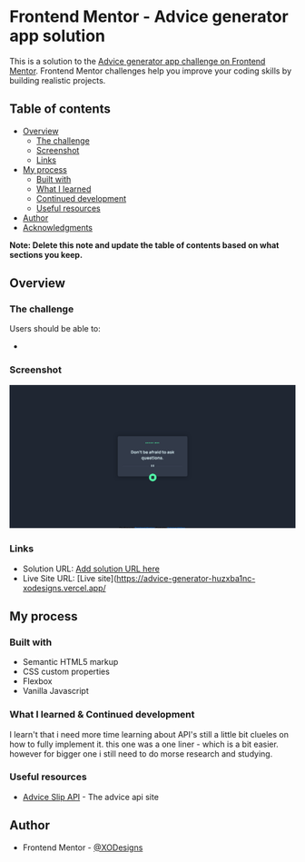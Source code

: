 # Frontend Mentor - Advice generator app solution

This is a solution to the [Advice generator app challenge on Frontend Mentor](https://www.frontendmentor.io/challenges/advice-generator-app-QdUG-13db). Frontend Mentor challenges help you improve your coding skills by building realistic projects.

## Table of contents

- [Overview](#overview)
  - [The challenge](#the-challenge)
  - [Screenshot](#screenshot)
  - [Links](#links)
- [My process](#my-process)
  - [Built with](#built-with)
  - [What I learned](#what-i-learned)
  - [Continued development](#continued-development)
  - [Useful resources](#useful-resources)
- [Author](#author)
- [Acknowledgments](#acknowledgments)

**Note: Delete this note and update the table of contents based on what sections you keep.**

## Overview

### The challenge

Users should be able to:

- 

### Screenshot

![](images/Screenshot.png)


### Links

- Solution URL: [Add solution URL here](https://your-solution-url.com)
- Live Site URL: [Live site](https://advice-generator-huzxba1nc-xodesigns.vercel.app/

## My process

### Built with

- Semantic HTML5 markup
- CSS custom properties
- Flexbox
- Vanilla Javascript


### What I learned & Continued development

I learn't that i need more time learning about API's still a little bit clueles on how to fully implement it. this one was a one liner - which is a bit easier. however for bigger one i still need to do morse research and studying.

### Useful resources

- [Advice Slip API](https://api.adviceslip.com) - The advice api site


## Author

- Frontend Mentor - [@XODesigns](https://www.frontendmentor.io/profile/XODesigns)

